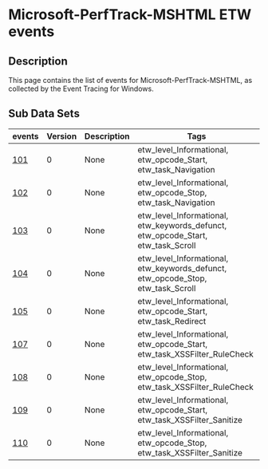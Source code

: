# Microsoft-PerfTrack-MSHTML ETW events

## Description
This page contains the list of events for Microsoft-PerfTrack-MSHTML, as collected by the Event Tracing for Windows.

## Sub Data Sets
|events|Version|Description|Tags|
|---|---|---|---|
|[101](events/event-101.md)|0|None|etw_level_Informational, etw_opcode_Start, etw_task_Navigation|
|[102](events/event-102.md)|0|None|etw_level_Informational, etw_opcode_Stop, etw_task_Navigation|
|[103](events/event-103.md)|0|None|etw_level_Informational, etw_keywords_defunct, etw_opcode_Start, etw_task_Scroll|
|[104](events/event-104.md)|0|None|etw_level_Informational, etw_keywords_defunct, etw_opcode_Stop, etw_task_Scroll|
|[105](events/event-105.md)|0|None|etw_level_Informational, etw_opcode_Start, etw_task_Redirect|
|[107](events/event-107.md)|0|None|etw_level_Informational, etw_opcode_Start, etw_task_XSSFilter_RuleCheck|
|[108](events/event-108.md)|0|None|etw_level_Informational, etw_opcode_Stop, etw_task_XSSFilter_RuleCheck|
|[109](events/event-109.md)|0|None|etw_level_Informational, etw_opcode_Start, etw_task_XSSFilter_Sanitize|
|[110](events/event-110.md)|0|None|etw_level_Informational, etw_opcode_Stop, etw_task_XSSFilter_Sanitize|
